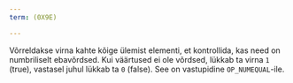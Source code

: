 ```yaml
---
term: (0X9E)

---
```

Võrreldakse virna kahte kõige ülemist elementi, et kontrollida, kas need on numbriliselt ebavõrdsed. Kui väärtused ei ole võrdsed, lükkab ta virna `1` (true), vastasel juhul lükkab ta `0` (false). See on vastupidine `OP_NUMEQUAL`-ile.